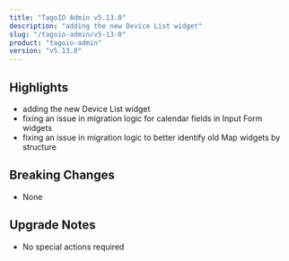 ```yaml
---
title: "TagoIO Admin v5.13.0"
description: "adding the new Device List widget"
slug: "/tagoio-admin/v5-13-0"
product: "tagoio-admin"
version: "v5.13.0"
---
```


## Highlights

- adding the new Device List widget
- fixing an issue in migration logic for calendar fields in Input Form widgets
- fixing an issue in migration logic to better identify old Map widgets by structure

## Breaking Changes

- None

## Upgrade Notes

- No special actions required
